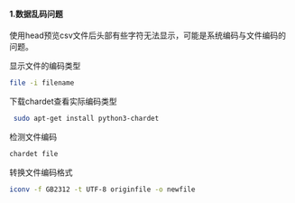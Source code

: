 #### 1.数据乱码问题

使用head预览csv文件后头部有些字符无法显示，可能是系统编码与文件编码的问题。

显示文件的编码类型

```bash
file -i filename
```

 下载chardet查看实际编码类型

```bash
 sudo apt-get install python3-chardet
```

检测文件编码

```bash
chardet file
```

转换文件编码格式

```bash
iconv -f GB2312 -t UTF-8 originfile -o newfile
```